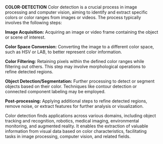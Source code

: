 **COLOR-DETECTION**
Color detection is a crucial process in image processing and computer vision, aiming to identify and extract specific colors or color ranges from images or videos. The process typically involves the following steps:

**Image Acquisition:** Acquiring an image or video frame containing the object or scene of interest.

**Color Space Conversion:** Converting the image to a different color space, such as HSV or LAB, to better represent color information.

**Color Filtering:** Retaining pixels within the defined color ranges while filtering out others. This step may involve morphological operations to refine detected regions.

**Object Detection/Segmentation:** Further processing to detect or segment objects based on their color. Techniques like contour detection or connected component labeling may be employed.

**Post-processing:** Applying additional steps to refine detected regions, remove noise, or extract features for further analysis or visualization.

Color detection finds applications across various domains, including object tracking and recognition, robotics, medical imaging, environmental monitoring, and augmented reality. It enables the extraction of valuable information from visual data based on color characteristics, facilitating tasks in image processing, computer vision, and related fields.
